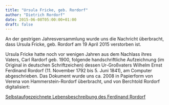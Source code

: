 ```yaml
---
title: "Ursula Fricke, geb. Rordorf"
author: "Dietrich Rordorf"
date: 2015-06-08T05:00:00+01:00
draft: false
---
```

An der gestrigen Jahresversammlung wurde uns die Nachricht überbracht, dass Ursula Fricke, geb. Rordorf am 19 April 2015
verstorben ist.

<!--more-->

Ursula Fricke hatte noch vor wenigen Jahren aus dem Nachlass ihres Vaters, Carl Rardorf geb. 1900, folgende handschriftliche
Aufzeichnung (im Original in deutschen Schriftzeichen) dessen Ur-Großvaters Wilhelm Ernst Ferdinand Rordorf (11. November
1792 bis 5. Juni 1841), am Computer abgeschrieben. Das Dokument wurde uns ca. 2008 in Papierform von Verena von
Hammerstein-Rordorf überbracht, und von Berchtold Rordorf digitalisiert:

[Selbstaufgezeichnete Lebensbeschreibung des Ferdinand Rordorf](publications/selbstaufgezeichnete-lebensbeschreibung-des-ferdinand-rordorf.pdf)